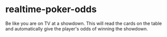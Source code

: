 # realtime-poker-odds
Be like you are on TV at a showdown. This will read the cards on the table and automatically give the player's odds of winning the showdown.
